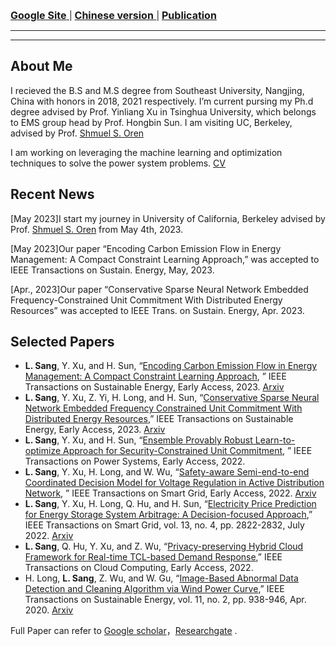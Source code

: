 [<font size="3">**Google Site** </font>](https://sites.google.com/view/sanglinwei) | 
[<font size="3">**Chinese version** </font>](./ch_index.html) |
[<font size="3">**Publication** </font>](./gh-pages/publication.html)

---

---

## About Me
I recieved the B.S and M.S degree from Southeast University, Nangjing, China with honors in 2018, 2021 respectively. I’m current pursing my Ph.d degree advised by Prof. Yinliang Xu in Tsinghua University, which belongs to EMS group head by Prof. Hongbin Sun. I am visiting UC, Berkeley, advised by Prof. [Shmuel S. Oren](https://oren.ieor.berkeley.edu/)

I am working on leveraging the machine learning and optimization techniques to solve the power system problems. [CV](./gh-pages/CV_LinweiSang.pdf)

## Recent News
[May 2023]I start my journey in University of California, Berkeley advised by Prof. [Shmuel S. Oren](https://oren.ieor.berkeley.edu/) from May 4th, 2023.

[May 2023]Our paper “Encoding Carbon Emission Flow in Energy Management: A Compact Constraint Learning Approach,” was accepted to  IEEE Transactions on Sustain. Energy, May, 2023.

[Apr., 2023]Our paper “Conservative Sparse Neural Network Embedded Frequency-Constrained Unit Commitment With Distributed Energy Resources” was accepted to IEEE Trans. on Sustain. Energy, Apr. 2023.


## Selected Papers
-  **L. Sang**, Y. Xu, and H. Sun, “[Encoding Carbon Emission Flow in Energy Management: A Compact Constraint Learning Approach](https://ieeexplore.ieee.org/document/10122721), ” IEEE Transactions on Sustainable Energy, Early Access, 2023. [Arxiv](https://arxiv.org/pdf/2305.13538.pdf)
-  **L. Sang**, Y. Xu, Z. Yi, H. Long, and H. Sun, “[Conservative Sparse Neural Network Embedded Frequency Constrained Unit Commitment With Distributed Energy Resources](https://ieeexplore.ieee.org/document/10104114),”  IEEE Transactions on Sustainable Energy, Early Access, 2023.  [Arxiv](https://arxiv.org/abs/2304.10720)
-  **L. Sang**, Y. Xu, and H. Sun, “[Ensemble Provably Robust Learn-to-optimize Approach for Security-Constrained Unit Commitment](https://ieeexplore.ieee.org/document/9964136), ” IEEE Transactions on Power Systems, Early Access, 2022.
-  **L. Sang**, Y. Xu, H. Long, and W. Wu, “[Safety-aware Semi-end-to-end Coordinated Decision Model for Voltage Regulation in Active Distribution Network](https://ieeexplore.ieee.org/document/9895142), ” IEEE Transactions on Smart Grid, Early Access, 2022. [Arxiv](https://arxiv.org/abs/2305.15395)
-  **L. Sang**, Y. Xu, H. Long, Q. Hu, and H. Sun, “[Electricity Price Prediction for Energy Storage System Arbitrage: A Decision-focused Approach](https://ieeexplore.ieee.org/document/9755891),” IEEE Transactions on Smart Grid, vol. 13, no. 4, pp. 2822-2832, July 2022.  [Arxiv](https://arxiv.org/abs/2305.00362)
-  **L. Sang**, Q. Hu, Y. Xu, and Z. Wu, “[Privacy-preserving Hybrid Cloud Framework for Real-time TCL-based Demand Response](https://ieeexplore.ieee.org/document/9677899),” IEEE Transactions on Cloud Computing, Early Access, 2022. 
-  H. Long, **L. Sang**, Z. Wu, and W. Gu, “[Image-Based Abnormal Data Detection and Cleaning Algorithm via Wind Power Curve](https://ieeexplore.ieee.org/document/8703080),” IEEE Transactions on Sustainable Energy, vol. 11, no. 2, pp. 938-946, Apr. 2020. [Arxiv](https://arxiv.org/abs/2307.08539)

Full Paper can refer to [Google scholar](https://scholar.google.com/citations?user=y53XzOAAAAAJ&hl=en)，[Researchgate](https://www.researchgate.net/profile/Linwei-Sang) .


